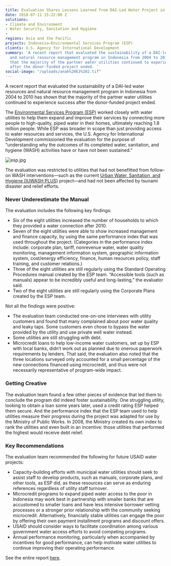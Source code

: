 ```yaml
---
title: Evaluation Shares Lessons Learned from DAI-Led Water Project in Indonesia
date: 2018-07-11 15:22:00 Z
solutions:
- Climate and Environment
- Water Security, Sanitation and Hygiene
- 
regions: Asia and the Pacific
projects: Indonesia—Environmental Services Program (ESP)
clients: U.S. Agency for International Development
summary: 'A recent report that evaluated the sustainability of a DAI-led water resources
  and natural resource management program in Indonesia from 2004 to 2010 has shown
  that the majority of the partner water utilities continued to experience success
  after the donor-funded project ended. '
social-image: "/uploads/anak%20EJ%202.tif"
---
```


A recent report that evaluated the sustainability of a DAI-led water resources and natural resource management program in Indonesia from 2004 to 2010 has shown that the majority of the partner water utilities continued to experience success after the donor-funded project ended. 

The [Environmental Services Program (ESP)](https://www.dai.com/our-work/projects/indonesia-environmental-services-program-esp) worked closely with water utilities to help them expand and improve their services by connecting more people to high-quality, piped water in their homes, ultimately reaching 1.8 million people. While ESP was broader in scope than just providing access to water resources and services, the U.S. Agency for International Development commissioned the evaluation for the purpose of “understanding why the outcomes of its completed water, sanitation, and hygiene (WASH) activities have or have not been sustained.”

![esp.jpg](/uploads/esp.jpg)

The evaluation was restricted to utilities that had not benefitted from follow-on WASH interventions—such as the current [Urban Water, Sanitation, and Hygiene (IUWASH PLUS)](https://www.dai.com/our-work/projects/indonesia-urban-water-sanitation-and-hygiene-iuwash) project—and had not been affected by tsunami disaster and relief efforts.

### Never Underestimate the Manual

The evaluation includes the following key findings:

* Six of the eight utilities increased the number of households to which they provided a water connection after 2010.
* Seven of the eight utilities were able to show increased management and finance capacity, by using the same performance index that was used throughout the project. (Categories in the performance index include: corporate plan, tariff, nonrevenue water, water quality monitoring, management information system, geographic information system, cost/energy efficiency, finance, human resources policy, staff training, and customer relations.)
* Three of the eight utilities are still regularly using the Standard Operating Procedures manual created by the ESP team. “Accessible tools (such as manuals) appear to be incredibly useful and long-lasting,” the evaluator said. 
* Two of the eight utilities are still regularly using the Corporate Plans created by the ESP team. 

Not all the findings were positive:

* The evaluation team conducted one-on-one interviews with utility customers and found that many complained about poor water quality and leaky taps. Some customers even chose to bypass the water provided by the utility and use private well water instead. 
* Some utilities are still struggling with debt.
* Microcredit loans to help low-income water customers, set up by ESP with local banks, didn’t work out as planned due to onerous paperwork requirements by lenders. That said, the evaluation also noted that the three locations surveyed only accounted for a small percentage of the new connections financed using microcredit, and thus were not necessarily representative of program-wide impact.

### Getting Creative

The evaluation team found a few other pieces of evidence that led them to conclude the program did indeed foster sustainability. One struggling utility, looking to obtain a loan some years later, used a credit rating ESP helped them secure. And the performance index that the ESP team used to help utilities measure their progress during the project was adapted for use by the Ministry of Public Works. In 2008, the Ministry created its own index to rank the utilities and even built in an incentive: those utilities that performed the highest would receive debt relief. 

### Key Recommendations

The evaluation team recommended the following for future USAID water projects:

* Capacity-building efforts with municipal water utilities should seek to assist staff to develop products, such as manuals, corporate plans, and other tools, as ESP did, as these resources can serve as enduring references regardless of utility staff turnover.
* Microcredit programs to expand piped water access to the poor in Indonesia may work best in partnership with smaller banks that are accustomed to smaller loans and have less intensive borrower vetting processes or a stronger prior relationship with the community seeking microcredit. Alternatively, financially stable utilities can engage the poor by offering their own payment installment programs and discount offers.
* USAID should consider ways to facilitate coordination among various government water access efforts to avoid competing programs.
* Annual performance monitoring, particularly when accompanied by incentives for good performance, can help motivate water utilities to continue improving their operating performance.

See the entire report [here](https://www.globalwaters.org/resources/assets/indonesia-environmental-service-program-esp-evaluation).